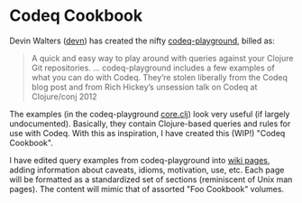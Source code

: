 # Codeq Cookbook

[codeq-playground]: https://github.com/devn/codeq-playground
[core.clj]: https://github.com/devn/codeq-playground/blob/master/src/com/thinkslate/codeq_playground/core.clj
[devn]: https://github.com/devn
[wiki pages]: /RichMorin/codeq-cookbook/wiki/_pages

Devin Walters ([devn]) has created the nifty [codeq-playground], billed as:

> A quick and easy way to play around with queries
> against your Clojure Git repositories.
> ...
> codeq-playground includes a few examples of what you can do with Codeq.
> They’re stolen liberally from the Codeq blog post and from Rich Hickey’s
> unsession talk on Codeq at Clojure/conj 2012

The examples (in the codeq-playground [core.clj]) look very useful (if largely undocumented).
Basically, they contain Clojure-based queries and rules for use with Codeq.
With this as inspiration, I have created this (WIP!) "Codeq Cookbook".

I have edited query examples from codeq-playground into [wiki pages],
adding information about caveats, idioms, motivation, use, etc.
Each page will be formatted as a standardized set of sections
(reminiscent of Unix man pages).
The content will mimic that of assorted "Foo Cookbook" volumes.
